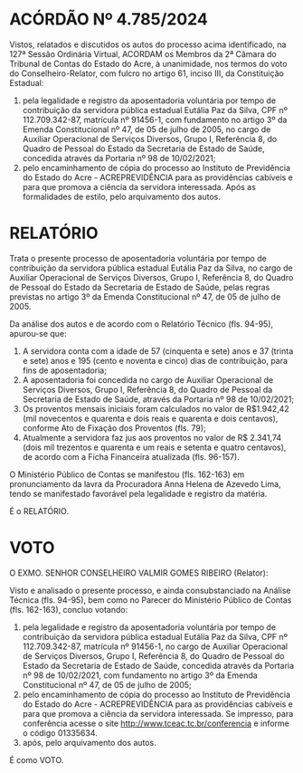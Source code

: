 # ACÓRDÃO Nº 4.785/2024

Vistos, relatados e discutidos os autos do processo acima identificado, na 127ª Sessão Ordinária Virtual, ACORDAM os Membros da 2ª Câmara do Tribunal de Contas do Estado do Acre, à unanimidade, nos termos do voto do Conselheiro-Relator, com fulcro no artigo 61, inciso III, da Constituição Estadual:

1. pela legalidade e registro da aposentadoria voluntária por tempo de contribuição da servidora pública estadual Eutália Paz da Silva, CPF nº 112.709.342-87, matrícula nº 91456-1, com fundamento no artigo 3º da Emenda Constitucional nº 47, de 05 de julho de 2005, no cargo de Auxiliar Operacional de Serviços Diversos, Grupo I, Referência 8, do Quadro de Pessoal do Estado da Secretaria de Estado de Saúde, concedida através da Portaria nº 98 de 10/02/2021;
2. pelo encaminhamento de cópia do processo ao Instituto de Previdência do Estado do Acre - ACREPREVIDÊNCIA para as providências cabíveis e para que promova a ciência da servidora interessada. Após as formalidades de estilo, pelo arquivamento dos autos.

# RELATÓRIO

Trata o presente processo de aposentadoria voluntária por tempo de contribuição da servidora pública estadual Eutália Paz da Silva, no cargo de Auxiliar Operacional de Serviços Diversos, Grupo I, Referência 8, do Quadro de Pessoal do Estado da Secretaria de Estado de Saúde, pelas regras previstas no artigo 3º da Emenda Constitucional nº 47, de 05 de julho de 2005.

Da análise dos autos e de acordo com o Relatório Técnico (fls. 94-95), apurou-se que:

1. A servidora conta com a idade de 57 (cinquenta e sete) anos e 37 (trinta e sete) anos e 195 (cento e noventa e cinco) dias de contribuição, para fins de aposentadoria;
2. A aposentadoria foi concedida no cargo de Auxiliar Operacional de Serviços Diversos, Grupo I, Referência 8, do Quadro de Pessoal da Secretaria de Estado de Saúde, através da Portaria nº 98 de 10/02/2021;
3. Os proventos mensais iniciais foram calculados no valor de R$1.942,42 (mil novecentos e quarenta e dois reais e quarenta e dois centavos), conforme Ato de Fixação dos Proventos (fls. 79);
4. Atualmente a servidora faz jus aos proventos no valor de R$ 2.341,74 (dois mil trezentos e quarenta e um reais e setenta e quatro centavos), de acordo com a Ficha Financeira atualizada (fls. 96-157).

O Ministério Público de Contas se manifestou (fls. 162-163) em pronunciamento da lavra da Procuradora Anna Helena de Azevedo Lima, tendo se manifestado favorável pela legalidade e registro da matéria.

É o RELATÓRIO.

# VOTO

O EXMO. SENHOR CONSELHEIRO VALMIR GOMES RIBEIRO (Relator):

Visto e analisado o presente processo, e ainda consubstanciado na Análise Técnica (fls. 94-95), bem como no Parecer do Ministério Público de Contas (fls. 162-163), concluo votando:

1. pela legalidade e registro da aposentadoria voluntária por tempo de contribuição da servidora pública estadual Eutália Paz da Silva, CPF nº 112.709.342-87, matrícula nº 91456-1, no cargo de Auxiliar Operacional de Serviços Diversos, Grupo I, Referência 8, do Quadro de Pessoal do Estado da Secretaria de Estado de Saúde, concedida através da Portaria nº 98 de 10/02/2021, com fundamento no artigo 3º da Emenda Constitucional nº 47, de 05 de julho de 2005;
2. pelo encaminhamento de cópia do processo ao Instituto de Previdência do Estado do Acre - ACREPREVIDÊNCIA para as providências cabíveis e para que promova a ciência da servidora interessada. Se impresso, para conferência acesse o site http://www.tceac.tc.br/conferencia e informe o código 01335634.
3. após, pelo arquivamento dos autos.

É como VOTO.
